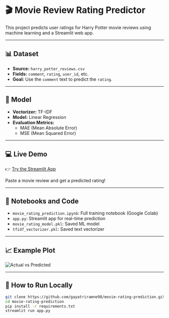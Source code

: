 # 🎬 Movie Review Rating Predictor

This project predicts user ratings for Harry Potter movie reviews using machine learning and a Streamlit web app.

---

## 📊 Dataset

- **Source:** `harry_potter_reviews.csv`  
- **Fields:** `comment`, `rating`, `user_id`, etc.  
- **Goal:** Use the `comment` text to predict the `rating`.

---

## 🧠 Model

- **Vectorizer:** TF-IDF  
- **Model:** Linear Regression  
- **Evaluation Metrics:**  
  - MAE (Mean Absolute Error)  
  - MSE (Mean Squared Error)  

---

## 💻 Live Demo

👉 [Try the Streamlit App](https://gayatriramne98-movie-rating-app-streamlit-app-b42lyp.streamlit.app/)  

Paste a movie review and get a predicted rating!

---

## 🔬 Notebooks and Code

- `movie_rating_prediction.ipynb`: Full training notebook (Google Colab)  
- `app.py`: Streamlit app for real-time prediction  
- `movie_rating_model.pkl`: Saved ML model  
- `tfidf_vectorizer.pkl`: Saved text vectorizer  

---

## 📈 Example Plot

![Actual vs Predicted](images/actual_vs_predicted.png)  

---

## 🔧 How to Run Locally

```bash
git clone https://github.com/gayatriramne98/movie-rating-prediction.git
cd movie-rating-prediction
pip install -r requirements.txt
streamlit run app.py

